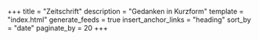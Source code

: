 +++
title = "Zeitschrift"
description = "Gedanken in Kurzform"
template = "index.html"
generate_feeds = true
insert_anchor_links = "heading"
sort_by = "date"
paginate_by = 20
+++

